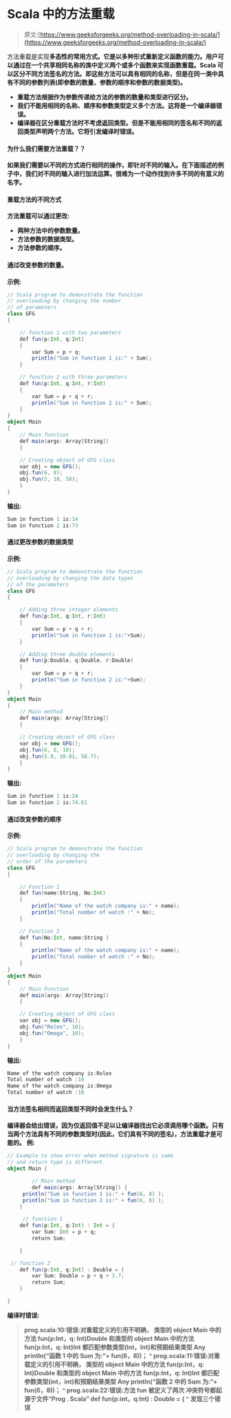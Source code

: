 # Scala 中的方法重载

> 原文:[https://www.geeksforgeeks.org/method-overloading-in-scala/](https://www.geeksforgeeks.org/method-overloading-in-scala/)

方法重载是实现**多态性的常用方式。它是以多种形式重新定义函数的能力。用户可以通过在一个共享相同名称的类中定义两个或多个函数来实现函数重载。Scala 可以区分不同方法签名的方法。即这些方法可以具有相同的名称，但是在同一类中具有不同的参数列表(即参数的数量、参数的顺序和参数的数据类型)。**

*   **重载方法根据作为参数传递给方法的参数的数量和类型进行区分。**
*   **我们不能用相同的名称、顺序和参数类型定义多个方法。这将是一个编译器错误。**
*   **编译器在区分重载方法时不考虑返回类型。但是不能用相同的签名和不同的返回类型声明两个方法。它将引发编译时错误。**

#### **为什么我们需要方法重载？？**

**如果我们需要以不同的方式进行相同的操作，即针对不同的输入。在下面描述的例子中，我们对不同的输入进行加法运算。很难为一个动作找到许多不同的有意义的名字。**

#### **重载方法的不同方式**

**方法重载可以通过更改:**

*   **两种方法中的参数数量。**
*   **方法参数的数据类型。**
*   **方法参数的顺序。**

#### **通过改变参数的数量。**

****示例:****

```scala
// Scala program to demonstrate the function 
// overloading by changing the number 
// of parameters 
class GFG
{

    // function 1 with two parameters
    def fun(p:Int, q:Int)
    {
        var Sum = p + q;
        println("Sum in function 1 is:" + Sum);
    }

    // function 2 with three parameters
    def fun(p:Int, q:Int, r:Int)
    {
        var Sum = p + q + r;
        println("Sum in function 2 is:" + Sum);
    }
}
object Main 
{
    // Main function
    def main(args: Array[String]) 
    {

    // Creating object of GFG class
    var obj = new GFG();
    obj.fun(6, 8);
    obj.fun(5, 10, 58);
    }
}
```

****输出:****

```scala
Sum in function 1 is:14
Sum in function 2 is:73 
```

#### **通过更改参数的数据类型**

****示例:****

```scala
// Scala program to demonstrate the function 
// overloading by changing the data types 
// of the parameters 
class GFG
{

    // Adding three integer elements
    def fun(p:Int, q:Int, r:Int)
    {
        var Sum = p + q + r;
        println("Sum in function 1 is:"+Sum);
    }

    // Adding three double elements
    def fun(p:Double, q:Double, r:Double)
    {
        var Sum = p + q + r;
        println("Sum in function 2 is:"+Sum);
    }
}
object Main 
{
    // Main method
    def main(args: Array[String]) 
    {

    // Creating object of GFG class
    var obj = new GFG();
    obj.fun(6, 8, 10);
    obj.fun(5.9, 10.01, 58.7);
    }
}
```

****输出:****

```scala
Sum in function 1 is:24
Sum in function 2 is:74.61 
```

#### **通过改变参数的顺序**

****示例:****

```scala
// Scala program to demonstrate the function 
// overloading by changing the 
// order of the parameters 
class GFG
{

    // Function 1
    def fun(name:String, No:Int)
    {
        println("Name of the watch company is:" + name);
        println("Total number of watch :" + No);
    }

    // Function 2
    def fun(No:Int, name:String )
    {
        println("Name of the watch company is:" + name);
        println("Total number of watch :" + No);
    }
}
object Main 
{
    // Main Function
    def main(args: Array[String])
    {

    // Creating object of GFG class
    var obj = new GFG();
    obj.fun("Rolex", 10);
    obj.fun("Omega", 10);
    }
}
```

****输出:****

```scala
Name of the watch company is:Rolex
Total number of watch :10
Name of the watch company is:Omega
Total number of watch :10 
```

#### **当方法签名相同而返回类型不同时会发生什么？**

**编译器会给出错误，因为仅返回值不足以让编译器找出它必须调用哪个函数。只有当两个方法具有不同的参数类型时(因此，它们具有不同的签名)，方法重载才是可能的。
**例:****

```scala
// Example to show error when method signature is same  
// and return type is different. 
object Main {

        // Main method
        def main(args: Array[String]) {
     println("Sum in function 1 is:" + fun(6, 8) );
     println("Sum in function 2 is:" + fun(6, 8) );
    }

     // function 1 
    def fun(p:Int, q:Int) : Int = {
        var Sum: Int = p + q;
        return Sum;

    }

 // function 2 
    def fun(p:Int, q:Int) : Double = {
        var Sum: Double = p + q + 3.7;
        return Sum;
    }

}
```

****编译时错误:****

> **prog.scala:10:错误:对重载定义的引用不明确，
> 类型的 object Main 中的方法 fun(p:Int，q: Int)Double
> 和类型的 object Main 中的方法 fun(p:Int，q: Int)Int
> 都匹配参数类型(Int，Int)和预期结果类型 Any
> println(“函数 1 中的 Sum 为:“+ fun(6，8))；
> ^
> prog.scala:11:错误:对重载定义的引用不明确，
> 类型的 object Main 中的方法 fun(p:Int，q: Int)Double
> 和类型的 object Main 中的方法 fun(p:Int，q: Int)Int
> 都匹配参数类型(int，int)和预期结果类型 Any
> println(“函数 2 中的 Sum 为:“+ fun(6，8))；
> ^
> prog.scala:22:错误:方法 fun 被定义了两次
> 冲突符号都起源于文件“Prog . Scala”
> def fun(p:int，q:Int) : Double = {
> ^
> 发现三个错误**